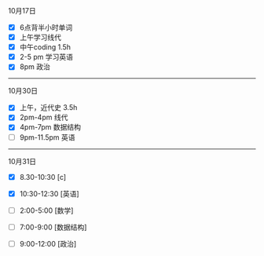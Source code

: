 10月17日  
- [x] 6点背半小时单词
- [x] 上午学习线代
- [x] 中午coding 1.5h
- [x] 2-5 pm 学习英语
- [x] 8pm 政治 

---

10月30日  
- [x] 上午，近代史 3.5h 
- [x] 2pm-4pm 线代
- [x] 4pm-7pm 数据结构
- [ ] 9pm-11.5pm 英语

---

10月31日
- [x] 8.30-10:30 [c]
- [x] 10:30-12:30 [英语]
- [ ] 2:00-5:00 [数学]
- [ ] 7:00-9:00 [数据结构]
- [ ] 9:00-12:00 [政治]

